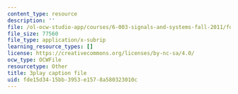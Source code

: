 ```yaml
---
content_type: resource
description: ''
file: /ol-ocw-studio-app/courses/6-003-signals-and-systems-fall-2011/fde15d3415bb3953e1578a580323010c_bJvv5SckGeA.srt
file_size: 77560
file_type: application/x-subrip
learning_resource_types: []
license: https://creativecommons.org/licenses/by-nc-sa/4.0/
ocw_type: OCWFile
resourcetype: Other
title: 3play caption file
uid: fde15d34-15bb-3953-e157-8a580323010c
---
```

